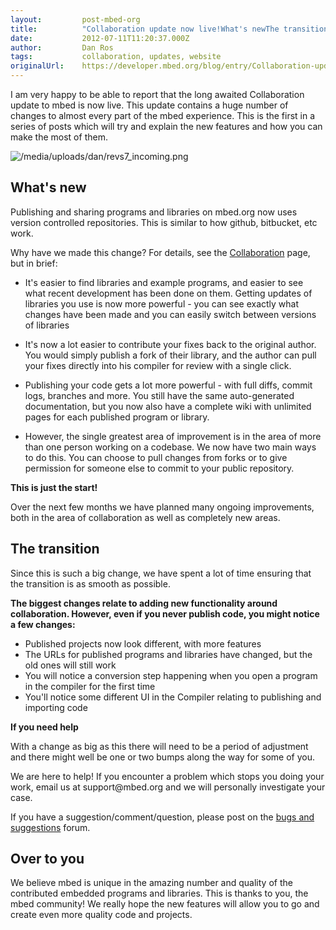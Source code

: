 ```yaml
---
layout:         post-mbed-org
title:          "Collaboration update now live!What's newThe transitionOver to you"
date:           2012-07-11T11:20:37.000Z
author:         Dan Ros
tags:           collaboration, updates, website
originalUrl:    https://developer.mbed.org/blog/entry/Collaboration-update-now-live/
---
```


<p>I am very happy to be able to report that the long awaited Collaboration
  update to mbed is now live. This update contains a huge number of changes
  to almost every part of the mbed experience. This is the first in a series
  of posts which will try and explain the new features and how you can make
  the most of them.</p>
<p>
  <img src="https://developer.mbed.org/media/uploads/dan/revs7_incoming.png"
  alt="/media/uploads/dan/revs7_incoming.png" title="/media/uploads/dan/revs7_incoming.png">
</p>
 <h2>What&apos;s new</h2>

<p>Publishing and sharing programs and libraries on mbed.org now uses version
  controlled repositories. This is similar to how github, bitbucket, etc
  work.</p>
<p>Why have we made this change? For details, see the <a href="http://mbed.org/handbook/Collaboration">Collaboration</a> page,
  but in brief:</p>
<ul>
  <li>It&apos;s easier to find libraries and example programs, and easier to
    see what recent development has been done on them. Getting updates of libraries
    you use is now more powerful - you can see exactly what changes have been
    made and you can easily switch between versions of libraries</li>
</ul>
<ul>
  <li>It&apos;s now a lot easier to contribute your fixes back to the original
    author. You would simply publish a fork of their library, and the author
    can pull your fixes directly into his compiler for review with a single
    click.</li>
</ul>
<ul>
  <li>Publishing your code gets a lot more powerful - with full diffs, commit
    logs, branches and more. You still have the same auto-generated documentation,
    but you now also have a complete wiki with unlimited pages for each published
    program or library.</li>
</ul>
<ul>
  <li>However, the single greatest area of improvement is in the area of more
    than one person working on a codebase. We now have two main ways to do
    this. You can choose to pull changes from forks or to give permission for
    someone else to commit to your public repository.</li>
</ul>
<p><strong>This is just the start!</strong>
</p>
<p>Over the next few months we have planned many ongoing improvements, both
  in the area of collaboration as well as completely new areas.</p>

<h2>The transition</h2>

<p>Since this is such a big change, we have spent a lot of time ensuring
  that the transition is as smooth as possible.</p>
<p><strong>The biggest changes relate to adding new functionality around collaboration. However, even if you never publish code, you might notice a few changes:</strong>
</p>
<ul>
  <li>Published projects now look different, with more features</li>
  <li>The URLs for published programs and libraries have changed, but the old
    ones will still work</li>
  <li>You will notice a conversion step happening when you open a program in
    the compiler for the first time</li>
  <li>You&apos;ll notice some different UI in the Compiler relating to publishing
    and importing code</li>
</ul>
<p><strong> If you need help </strong>
</p>
<p>With a change as big as this there will need to be a period of adjustment
  and there might well be one or two bumps along the way for some of you.</p>
<p>We are here to help! If you encounter a problem which stops you doing
  your work, email us at support@mbed.org and we will personally investigate
  your case.</p>
<p>If you have a suggestion/comment/question, please post on the <a href="http://mbed.org/forum/bugs-suggestions">bugs and suggestions</a> forum.</p>

<h2>Over to you</h2>

<p>We believe mbed is unique in the amazing number and quality of the contributed
  embedded programs and libraries. This is thanks to you, the mbed community!
  We really hope the new features will allow you to go and create even more
  quality code and projects.</p>
